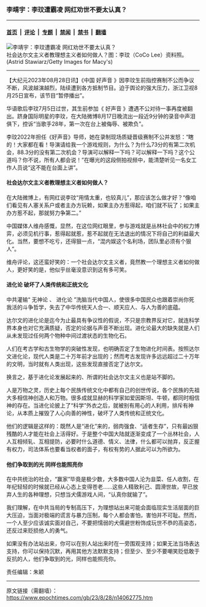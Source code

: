 ### 李靖宇：李玟遭霸凌 网红劝世不要太认真？

---

#### [首页](../../../..?n14062775) &nbsp;|&nbsp; [评论](../../../../../epoch-comment?n14062775) &nbsp;|&nbsp; [专题](../../../../../epoch-special?n14062775) &nbsp;|&nbsp; [禁闻](../../../../../epoch-news?n14062775) &nbsp;|&nbsp; [禁书](../../../../../books?n14062775) &nbsp;|&nbsp; [翻墙](https://github.com/gfw-breaker/nogfw/blob/master/README.md?n14062775)


<div><img alt="李靖宇：李玟遭霸凌 网红劝世不要太认真？" class="attachment-djy_600_400 size-djy_600_400 wp-post-image" src="https://i.epochtimes.com/assets/uploads/2023/08/id14062807-CoCo-Lee-.jpeg"/>
<div class="caption">
 社会达尔文主义者教理想主义者如何做人？图：李玟（CoCo Lee）资料照。(Astrid Stawiarz/Getty Images for Macy's)
</div></div><hr/><div class="post_content" id="artbody" itemprop="articleBody">
 <!-- article content begin -->
 <p>
  【大纪元2023年08月28日讯】《中国
  <ok href="https://www.epochtimes.com/gb/tag/%E5%A5%BD%E5%A3%B0%E9%9F%B3.html">
   好声音
  </ok>
  》因李玟生前指控赛制不公而争议不断，风波越演越烈，陆续遭到各方抵制节目。迫于舆论的强大压力，浙江卫视8月25日宣布，该节目“暂停播出”。
 </p>
 <p>
  华语歌后李玟7月5日过世，其生前参加《
  <ok href="https://www.epochtimes.com/gb/tag/%E5%A5%BD%E5%A3%B0%E9%9F%B3.html">
   好声音
  </ok>
  》遭遇不公对待一事再度被翻出。跻身国际明星的李玟，在大陆微博8月17日晚流出一段近9分钟的录音中声泪俱下，控诉“当歌手28年，第一次在台上被侮辱、被欺负”。
 </p>
 <p>
  李玟2022年担任《好声音》导师，她在录制现场质疑晋级赛制不公并发怒：“瞎的！大家都在看！导演请给我一个游戏规则，为什么？为什么73分的有第二次机会，88.3分的没有第二次机会？导演可以解释一下吗？可以解释一下吗？这个公道吗？你不说，所有人都会说！”在曝光的这段侧拍视频中，能清楚听见一名女工作人员说“这不能在台面上讲”。
 </p>
 <h4>
  社会达尔文主义者教理想主义者如何做人？
 </h4>
 <p>
  在大陆微博上，有网红说李玟“用情太重，也较真儿”，那应该怎么做才好？“像咱们看见有人塞关系户或者主办方玩赖，如果主办方惹得起，咱们就不玩了；如果主办方惹不起，那就努力争第二。”
 </p>
 <p>
  中国媒体人维舟感慨，显然，在这位网红眼里，参与游戏就是丛林社会中的权力博弈，必须见机行事，惹得起就惹，惹不起就在无法退出的情况下将自己的利益最大化。当然，要想不吃亏，还得狠一点，“混内娱这个名利场，团队里必须有个狠人”。
 </p>
 <p>
  维舟评论，这还蛮好笑的：一个社会达尔文主义者，竟然教一个理想主义者如何做人，更好笑的是，他似乎丝毫没意识到这有多可笑。
 </p>
 <h4>
  <ok href="https://www.epochtimes.com/gb/tag/%E8%BF%9B%E5%8C%96%E8%AE%BA.html">
   进化论
  </ok>
  破坏了人类传统和正统文化
 </h4>
 <p>
  中共灌输“
  <ok href="https://www.epochtimes.com/gb/tag/%E6%97%A0%E7%A5%9E%E8%AE%BA.html">
   无神论
  </ok>
  、
  <ok href="https://www.epochtimes.com/gb/tag/%E8%BF%9B%E5%8C%96%E8%AE%BA.html">
   进化论
  </ok>
  ”洗脑当代中国人，使很多中国民众也跟着崇尚你死我活的斗争哲学，失去了中华传统天人合一、顺天应人、与人为善的底蕴。
 </p>
 <p>
  达尔文的进化论是迄今为止最具有争议性的假说，不只是宗教界反对它，就连科学界本身也对它充满质疑，否定的论据与声音不断出现。进化论最大的缺失就是人们从未发现过任何两个物种中间过渡状态的生物化石。
 </p>
 <p>
  人们在考古学和古生物学的突破性发现，也明确否定了生物进化时间表。按照达尔文进化论，现代人类是二十万年前才出现的；然而考古发现许多远远超过二十万年的文明，当时就有人类出现，这些发现直接否定了达尔文。
 </p>
 <p>
  换言之，基于进化论发展起来的、所谓的社会达尔文主义也是站不脚的。
 </p>
 <p>
  人是万物之灵，历史上每个民族传统文化中都有自己的创世传说，各个民族的先祖大多相信神创造人和万物。很多成就显赫的科学家如爱因斯坦、牛顿，都同时相信神的存在。当进化论披上了“科学”外衣之后，就被别有用心的人利用，排斥有神论，从本质上摧毁了人心向善的神性，破坏了人类传统和正统文化。
 </p>
 <p>
  他们的逻辑是这样的：既然人是“进化”来的，弱肉强食、“适者生存”，只有最凶狠残酷的人才能在社会上活得好。于是整个中国大陆就逐渐变成了一个丛林社会，人人互相倾轧、互相提防，必要时什么道德、情义、法律，什么都可以抛弃，反正握有权力，司法体系也要看当权者的面子，有权有势的人据此可以为所欲为。
 </p>
 <h4>
  他们争取到的光 同样也能照亮你
 </h4>
 <p>
  在中共统治的社会，“赢家”毕竟是极少数，大多数中国人沦为韭菜、任人收割，在年纪轻轻的时候就已经从心态上变得苍老……这些人精致利己、圆滑世故，早已放弃人生的各种理想，只想当犬儒游戏人间，“认真你就输了”。
 </p>
 <p>
  我们理解，在中共当局的专制高压下，为理想站出来可能会面临现实生活层面的巨大压迫，当面对极端的谎言与暴力压制，每个人都会害怕，害怕并不可耻。然而，一个人至少应该诚实面对自己，不要把懦弱的犬儒避世粉饰成玩世不恭的高姿态，还反过来贬损他人的勇气。
 </p>
 <p>
  如果没有办法站出来，你可以在别人站出来时在一旁围观支持；如果无法当场表达支持，你可以保持沉默，再用其他方法默默支持；但至少、至少不要嘲笑贬低敢于反抗的人，他们争取到的光，同样也能照亮你。
 </p>
 <p>
  责任编辑：朱颖
 </p>
 <!-- article content end -->
 <div id="below_article_ad">
 </div>
</div>


---

原文链接（需翻墙）：https://www.epochtimes.com/gb/23/8/28/n14062775.htm